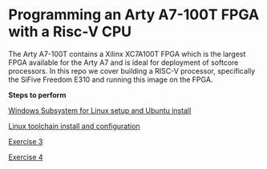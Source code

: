 # Programming an Arty A7-100T FPGA with a Risc-V CPU

The Arty A7-100T contains a Xilinx XC7A100T FPGA which is the largest FPGA available for the Arty A7 and is ideal for deployment of softcore processors.  In this repo we cover building a RISC-V processor, specifically the SiFive Freedom E310 and running this image on the FPGA.


__Steps to perform__

[Windows Subsystem for Linux setup and Ubuntu install](1-wsl-setup.md)

[Linux toolchain install and configuration](2-linux-toolchain-build.md)

[Exercise 3](Ex__3_riscv_expr.md)

[Exercise 4](Ex__4_arty_riscv.md)
